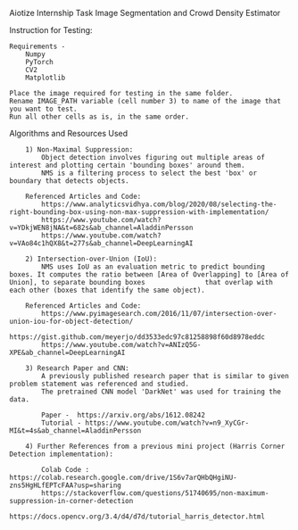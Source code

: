 Aiotize Internship Task
Image Segmentation and Crowd Density Estimator

Instruction for Testing:

    Requirements -
        Numpy
        PyTorch
        CV2
        Matplotlib

    Place the image required for testing in the same folder.
    Rename IMAGE_PATH variable (cell number 3) to name of the image that you want to test.
    Run all other cells as is, in the same order.

Algorithms and Resources Used

        1) Non-Maximal Suppression:
            Object detection involves figuring out multiple areas of interest and plotting certain 'bounding boxes' around them.
            NMS is a filtering process to select the best 'box' or boundary that detects objects.

        Referenced Articles and Code:
            https://www.analyticsvidhya.com/blog/2020/08/selecting-the-right-bounding-box-using-non-max-suppression-with-implementation/
            https://www.youtube.com/watch?v=YDkjWEN8jNA&t=682s&ab_channel=AladdinPersson
            https://www.youtube.com/watch?v=VAo84c1hQX8&t=277s&ab_channel=DeepLearningAI
        
        2) Intersection-over-Union (IoU):
            NMS uses IoU as an evaluation metric to predict bounding boxes. It computes the ratio between [Area of Overlapping] to [Area of Union], to separate bounding boxes               that overlap with each other (boxes that identify the same object).

        Referenced Articles and Code:
            https://www.pyimagesearch.com/2016/11/07/intersection-over-union-iou-for-object-detection/
            https://gist.github.com/meyerjo/dd3533edc97c81258898f60d8978eddc
            https://www.youtube.com/watch?v=ANIzQ5G-XPE&ab_channel=DeepLearningAI
        
        3) Research Paper and CNN:
            A previously published research paper that is similar to given problem statement was referenced and studied.
            The pretrained CNN model 'DarkNet' was used for training the data.

            Paper -  https://arxiv.org/abs/1612.08242
            Tutorial - https://www.youtube.com/watch?v=n9_XyCGr-MI&t=4s&ab_channel=AladdinPersson

        4) Further References from a previous mini project (Harris Corner Detection implementation):
            
            Colab Code : https://colab.research.google.com/drive/1S6v7arQHbQHgiNU-zns5HgHLfEPTcFAA?usp=sharing
            https://stackoverflow.com/questions/51740695/non-maximum-suppression-in-corner-detection
            https://docs.opencv.org/3.4/d4/d7d/tutorial_harris_detector.html
